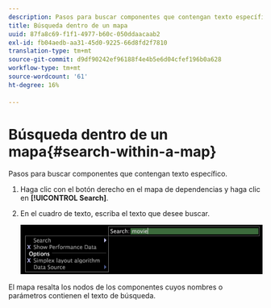 ```yaml
---
description: Pasos para buscar componentes que contengan texto específico.
title: Búsqueda dentro de un mapa
uuid: 87fa8c69-f1f1-4977-b60c-050ddaacaab2
exl-id: fb04aedb-aa31-45d0-9225-66d8fd2f7810
translation-type: tm+mt
source-git-commit: d9df90242ef96188f4e4b5e6d04cfef196b0a628
workflow-type: tm+mt
source-wordcount: '61'
ht-degree: 16%

---
```


# Búsqueda dentro de un mapa{#search-within-a-map}

Pasos para buscar componentes que contengan texto específico.

1. Haga clic con el botón derecho en el mapa de dependencias y haga clic en **[!UICONTROL Search]**.
1. En el cuadro de texto, escriba el texto que desee buscar.

   ![Información sobre los pasos](assets/vis_DependencyMap_Search.png)

El mapa resalta los nodos de los componentes cuyos nombres o parámetros contienen el texto de búsqueda.
